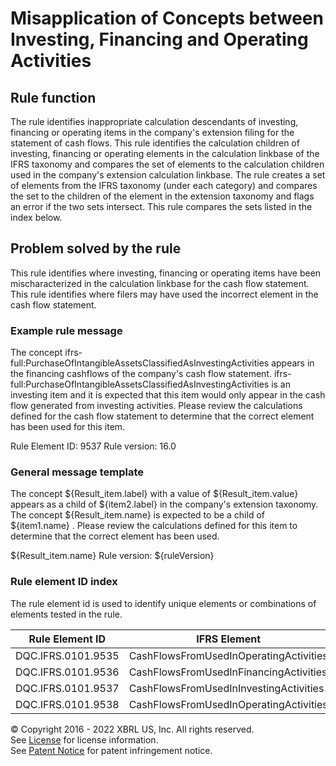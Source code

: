 # Misapplication of Concepts between Investing, Financing and Operating Activities
  
## Rule function  
The rule identifies inappropriate calculation descendants of investing, financing or operating items in the company's extension filing for the statement of cash flows. This rule identifies the calculation children of investing, financing or operating elements in the calculation linkbase of the IFRS taxonomy and compares the set of elements to the calculation children used in the company's extension calculation linkbase. The rule creates a set of elements from the IFRS taxonomy (under each category) and compares the set to the children of the element in the extension taxonomy and flags an error if the two sets intersect. This rule compares the sets listed in the index below.  
  
## Problem solved by the rule
This rule identifies where investing, financing or operating items have been mischaracterized in the calculation linkbase for the cash flow statement. This rule identifies where filers may have used the incorrect element in the cash flow statement.

### Example rule message
The concept ifrs-full:PurchaseOfIntangibleAssetsClassifiedAsInvestingActivities appears in the financing cashflows of the company's cash flow statement. ifrs-full:PurchaseOfIntangibleAssetsClassifiedAsInvestingActivities is an investing item and it is expected that this item would only appear in the cash flow generated from investing activities. Please review the calculations defined for the cash flow statement to determine that the correct element has been used for this item. 

Rule Element ID: 9537
Rule version: 16.0  
  
### General message template  
The concept ${Result_item.label} with a value of  ${Result_item.value} appears as a child of ${item2.label} in the company's extension taxonomy. The concept ${Result_item.name} is expected to be a child of ${item1.name} . Please review the calculations defined for this item to determine that the correct element has been used. 

${Result_item.name}
Rule version: ${ruleVersion}  
  
### Rule element ID index  
The rule element id is used to identify unique elements or combinations of elements tested in the rule.  
   
|Rule Element ID|IFRS Element|Exceptions|Company Extension Element|  
|--------|--------|--------|--------| 
|DQC.IFRS.0101.9535|CashFlowsFromUsedInOperatingActivities||CashFlowsFromUsedInInvestingActivities|
|DQC.IFRS.0101.9536|CashFlowsFromUsedInFinancingActivities||CashFlowsFromUsedInInvestingActivities|
|DQC.IFRS.0101.9537|CashFlowsFromUsedInInvestingActivities||CashFlowsFromUsedInFinancingActivities|
|DQC.IFRS.0101.9538|CashFlowsFromUsedInOperatingActivities||CashFlowsFromUsedInFinancingActivities|
  
© Copyright 2016 - 2022 XBRL US, Inc. All rights reserved.   
See [License](https://xbrl.us/dqc-license) for license information.  
See [Patent Notice](https://xbrl.us/dqc-patent) for patent infringement notice.  
